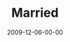 ---
layout: message
category: message
series: "Typecast"
title: "Married"
date: 2009-12-06-00-00
message_id: 593
---